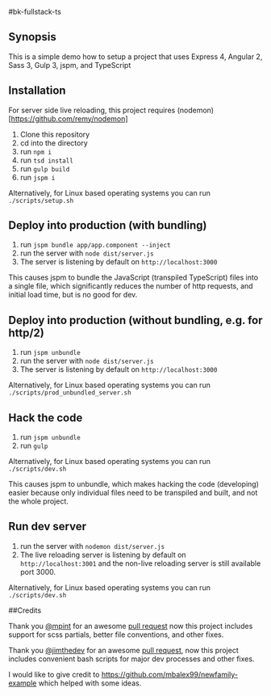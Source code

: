 #bk-fullstack-ts

## Synopsis

This is a simple demo how to setup a project that uses Express 4, Angular 2, Sass 3, Gulp 3, jspm, and TypeScript

## Installation

For server side live reloading, this project requires (nodemon)[https://github.com/remy/nodemon]

1. Clone this repository
2. cd into the directory
3. run `npm i`
4. run `tsd install`
4. run `gulp build`
5. run `jspm i`

Alternatively, for Linux based operating systems you can run `./scripts/setup.sh`

## Deploy into production (with bundling)
1. run `jspm bundle app/app.component --inject`
2. run the server with `node dist/server.js`
3. The server is listening by default on `http://localhost:3000`

This causes jspm to bundle the JavaScript (transpiled TypeScript) files into a single file,
which significantly reduces the number of http requests, and initial load time, but is no good for dev.

## Deploy into production (without bundling, e.g. for http/2)
1. run `jspm unbundle`
2. run the server with `node dist/server.js`
3. The server is listening by default on `http://localhost:3000`

Alternatively, for Linux based operating systems you can run `./scripts/prod_unbundled_server.sh`

## Hack the code
1. run `jspm unbundle`
2. run `gulp`

Alternatively, for Linux based operating systems you can run `./scripts/dev.sh`

This causes jspm to unbundle, which makes hacking the code (developing) easier because
only individual files need to be transpiled and built, and not the whole project.

## Run dev server
1. run the server with `nodemon dist/server.js`
2. The live reloading server is listening by default on `http://localhost:3001` and the
non-live reloading server is still available port 3000.

Alternatively, for Linux based operating systems you can run `./scripts/dev.sh`

##Credits

Thank you [@mpint](https://github.com/mpint) for an awesome [pull request](https://github.com/bkinsey808/bk-fullstack-ts/pull/9)
now this project includes support for scss partials, better file conventions, and other fixes.

Thank you [@jimthedev](https://github.com/jimthedev) for an awesome [pull request](https://github.com/bkinsey808/bk-fullstack-ts/pull/2),
now this project includes convenient bash scripts for major dev processes and other fixes.

I would like to give credit to https://github.com/mbalex99/newfamily-example which helped with some ideas.
